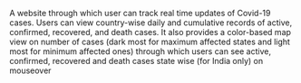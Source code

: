 A website through which user can track real time updates of Covid-19
cases. Users can view country-wise daily and cumulative records of active, confirmed, recovered, and death cases.
It also provides a color-based map view on number of cases (dark most
for maximum affected states and light most for minimum affected ones)
through which users can see active, confirmed, recovered and death
cases state wise (for India only) on mouseover
